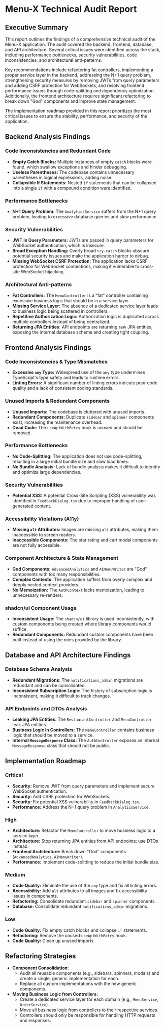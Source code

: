 # Menu-X Technical Audit Report

## Executive Summary

This report outlines the findings of a comprehensive technical audit of the Menu-X application. The audit covered the backend, frontend, database, and API architecture. Several critical issues were identified across the stack, including performance bottlenecks, security vulnerabilities, code inconsistencies, and architectural anti-patterns.

Key recommendations include refactoring fat controllers, implementing a proper service layer in the backend, addressing the N+1 query problem, strengthening security measures by removing JWTs from query parameters and adding CSRF protection for WebSockets, and resolving frontend performance issues through code-splitting and dependency optimization. Additionally, the frontend architecture requires significant refactoring to break down "God" components and improve state management.

The implementation roadmap provided in this report prioritizes the most critical issues to ensure the stability, performance, and security of the application.

## Backend Analysis Findings

### Code Inconsistencies and Redundant Code
- **Empty Catch Blocks:** Multiple instances of empty `catch` blocks were found, which swallow exceptions and hinder debugging.
- **Useless Parentheses:** The codebase contains unnecessary parentheses in logical expressions, adding noise.
- **Collapsible If Statements:** Nested `if` statements that can be collapsed into a single `if` with a compound condition were identified.

### Performance Bottlenecks
- **N+1 Query Problem:** The `AnalyticsService` suffers from the N+1 query problem, leading to excessive database queries and slow performance.

### Security Vulnerabilities
- **JWT in Query Parameters:** JWTs are passed in query parameters for WebSocket authentication, which is insecure.
- **Broad Exception Handling:** Overly broad `try-catch` blocks obscure potential security issues and make the application harder to debug.
- **Missing WebSocket CSRF Protection:** The application lacks CSRF protection for WebSocket connections, making it vulnerable to cross-site WebSocket hijacking.

### Architectural Anti-patterns
- **Fat Controllers:** The `MenuController` is a "fat" controller containing excessive business logic that should be in a service layer.
- **Missing Service Layer:** The absence of a dedicated service layer leads to business logic being scattered in controllers.
- **Repetitive Authorization Logic:** Authorization logic is duplicated across multiple controllers instead of being centralized.
- **Returning JPA Entities:** API endpoints are returning raw JPA entities, exposing the internal database schema and creating tight coupling.

## Frontend Analysis Findings

### Code Inconsistencies & Type Mismatches
- **Excessive `any` Type:** Widespread use of the `any` type undermines TypeScript's type safety and leads to runtime errors.
- **Linting Errors:** A significant number of linting errors indicate poor code quality and a lack of consistent coding standards.

### Unused Imports & Redundant Components
- **Unused Imports:** The codebase is cluttered with unused imports.
- **Redundant Components:** Duplicate `sidebar` and `spinner` components exist, increasing the maintenance overhead.
- **Dead Code:** The `useApiWithRetry` hook is unused and should be removed.

### Performance Bottlenecks
- **No Code-Splitting:** The application does not use code-splitting, resulting in a large initial bundle size and slow load times.
- **No Bundle Analysis:** Lack of bundle analysis makes it difficult to identify and optimize large dependencies.

### Security Vulnerabilities
- **Potential XSS:** A potential Cross-Site Scripting (XSS) vulnerability was identified in `FeedbackDialog.tsx` due to improper handling of user-generated content.

### Accessibility Violations (A11y)
- **Missing `alt` Attributes:** Images are missing `alt` attributes, making them inaccessible to screen readers.
- **Inaccessible Components:** The star rating and cart modal components are not fully accessible.

### Component Architecture & State Management
- **God Components:** `AdvancedAnalytics` and `AIMenuWriter` are "God" components with too many responsibilities.
- **Complex Contexts:** The application suffers from overly complex and deeply nested context providers.
- **No Memoization:** The `AuthContext` lacks memoization, leading to unnecessary re-renders.

### shadcn/ui Component Usage
- **Inconsistent Usage:** The `shadcn/ui` library is used inconsistently, with custom components being created where library components would suffice.
- **Redundant Components:** Redundant custom components have been built instead of using the ones provided by the library.

## Database and API Architecture Findings

### Database Schema Analysis
- **Redundant Migrations:** The `notifications_admin` migrations are redundant and can be consolidated.
- **Inconsistent Subscription Logic:** The history of subscription logic is inconsistent, making it difficult to track changes.

### API Endpoints and DTOs Analysis
- **Leaking JPA Entities:** The `RestaurantController` and `MenuController` leak JPA entities.
- **Business Logic in Controllers:** The `MenuController` contains business logic that should be moved to a service.
- **Internal `MessageResponse` Class:** The `AuthController` exposes an internal `MessageResponse` class that should not be public.

## Implementation Roadmap

### Critical
- **Security:** Remove JWT from query parameters and implement secure WebSocket authentication.
- **Security:** Add CSRF protection for WebSockets.
- **Security:** Fix potential XSS vulnerability in `FeedbackDialog.tsx`.
- **Performance:** Address the N+1 query problem in `AnalyticsService`.

### High
- **Architecture:** Refactor the `MenuController` to move business logic to a service layer.
- **Architecture:** Stop returning JPA entities from API endpoints; use DTOs instead.
- **Frontend Architecture:** Break down "God" components (`AdvancedAnalytics`, `AIMenuWriter`).
- **Performance:** Implement code-splitting to reduce the initial bundle size.

### Medium
- **Code Quality:** Eliminate the use of the `any` type and fix all linting errors.
- **Accessibility:** Add `alt` attributes to all images and fix accessibility issues in components.
- **Refactoring:** Consolidate redundant `sidebar` and `spinner` components.
- **Database:** Consolidate redundant `notifications_admin` migrations.

### Low
- **Code Quality:** Fix empty catch blocks and collapse `if` statements.
- **Refactoring:** Remove the unused `useApiWithRetry` hook.
- **Code Quality:** Clean up unused imports.

## Refactoring Strategies

- **Component Consolidation:**
  - Audit all reusable components (e.g., sidebars, spinners, modals) and create a single, generic implementation for each.
  - Replace all custom implementations with the new generic components.
- **Moving Business Logic from Controllers:**
  - Create a dedicated service layer for each domain (e.g., `MenuService`, `OrderService`).
  - Move all business logic from controllers to their respective services.
  - Controllers should only be responsible for handling HTTP requests and responses.
